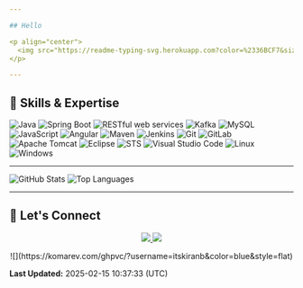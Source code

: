 ```yaml
---

## Hello  

<p align="center">
  <img src="https://readme-typing-svg.herokuapp.com?color=%2336BCF7&size=24&center=true&vCenter=true&width=600&height=50&lines=Hello!+I'm+Kiran;Full+Stack+Developer;">
</p>

---
```


## 🔧 Skills & Expertise

![Java](https://img.shields.io/badge/Java-ED8B00?style=for-the-badge&logo=java&logoColor=white)
![Spring Boot](https://img.shields.io/badge/Spring%20Boot-6DB33F?style=for-the-badge&logo=spring-boot&logoColor=white)
![RESTful web services](https://img.shields.io/badge/REST-0078D6?style=for-the-badge&logo=rest&logoColor=white)
![Kafka](https://img.shields.io/badge/Kafka-231F20?style=for-the-badge&logo=apache-kafka&logoColor=white)
![MySQL](https://img.shields.io/badge/MySQL-4479A1?style=for-the-badge&logo=mysql&logoColor=white)
![JavaScript](https://img.shields.io/badge/JavaScript-323330?style=for-the-badge&logo=javascript&logoColor=F7DF1E)
![Angular](https://img.shields.io/badge/Angular-DD0031?style=for-the-badge&logo=angular&logoColor=white)
![Maven](https://img.shields.io/badge/Maven-C71A36?style=for-the-badge&logo=apache-maven&logoColor=white)
![Jenkins](https://img.shields.io/badge/Jenkins-D24939?style=for-the-badge&logo=jenkins&logoColor=white)
![Git](https://img.shields.io/badge/Git-F05032?style=for-the-badge&logo=git&logoColor=white)
![GitLab](https://img.shields.io/badge/GitLab-FC6D26?style=for-the-badge&logo=gitlab&logoColor=white)
![Apache Tomcat](https://img.shields.io/badge/Apache%20Tomcat-F8DC75?style=for-the-badge&logo=apache-tomcat&logoColor=black)
![Eclipse](https://img.shields.io/badge/Eclipse-2C2255?style=for-the-badge&logo=eclipse&logoColor=white)
![STS](https://img.shields.io/badge/STS-6DB33F?style=for-the-badge&logo=spring&logoColor=white)
![Visual Studio Code](https://img.shields.io/badge/Visual%20Studio%20Code-0078D4?style=for-the-badge&logo=visual-studio-code&logoColor=white)
![Linux](https://img.shields.io/badge/Linux-FCC624?style=for-the-badge&logo=linux&logoColor=black)
![Windows](https://img.shields.io/badge/Windows-0078D6?style=for-the-badge&logo=windows&logoColor=white)

---

![GitHub Stats](https://github-readme-stats.vercel.app/api?username=itskiranb&show_icons=true&theme=radical)
![Top Languages](https://github-readme-stats.vercel.app/api/top-langs/?username=itskiranb&layout=compact&theme=radical)

---

## 🤝 Let's Connect

<p align="center">
  <a href="https://linkedin.com/in/itskiranb">
    <img src="https://img.shields.io/badge/LinkedIn-0077B5?style=for-the-badge&logo=linkedin&logoColor=white"/>
  </a>
  <a href="https://github.com/itskiranb">
    <img src="https://img.shields.io/badge/GitHub-181717?style=for-the-badge&logo=github&logoColor=white"/>
  </a>
</p>

<p align="center">
![](https://komarev.com/ghpvc/?username=itskiranb&color=blue&style=flat) 
</p>

**Last Updated:** 2025-02-15 10:37:33 (UTC)
